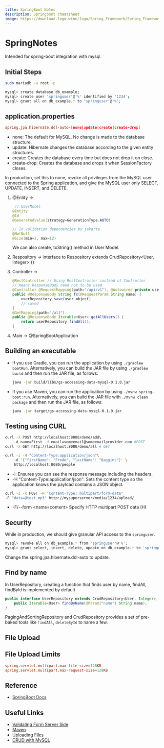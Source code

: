 ```yaml
---
title: SpringBoot Notes
description: Springboot cheatsheet 
image: https://download.logo.wine/logo/Spring_Framework/Spring_Framework-Logo.wine.png
---
```

# SpringNotes

Intended for spring-boot integration with mysql.

## Initial Steps

``` bash
sudo mariadb -u root -p
```

``` bash
mysql> create database db_example;
mysql> create user 'springuser'@'%' identified by '1234';
mysql> grant all on db_example.* to 'springuser'@'%';
```

## application.properties

``` toml
spring.jpa.hibernate.ddl-auto=[none|update|create|create-drop]
```

- none: The default for MySQL. No change is made to the database structure.
- update: Hibernate changes the database according to the given entity structures.
- create: Creates the database every time but does not drop it on close.
- create-drop: Creates the database and drops it when SessionFactory closes.

In production, set this to none, revoke all privileges from the MySQL user
connected to the Spring application, and give the MySQL user only SELECT,
UPDATE, INSERT, and DELETE.

1. @Entity ->

    ``` java
     // UserModel
    @Entity
    @Id
    @GeneratedValue(strategy=GenerationType.AUTO)
    
    // In validation dependencies by jakarta
    @NotNull
    @Size(min=2, max=12)
    ```

    We can also create, toString() method in User Model.
2. Respository -> interface to Respository extends CrudRepository<User, Integer>
                  {}
3. Controller ->

    ``` java
    @RestController // Using RestController instead of Controller
    // means ResponseBody need not to be used
    @Controller @RequestMapping(path="/api/v1"), @Autowired private userrepo;
    public @ResponseBody String fx(@RequestParam String name) {
        userRepository.save(user_object)
        // saved
    }
    @GetMapping(path="/all")
    public @ResponseBody Iterable<User> getAllUsers() {
        return userRepository.findAll();
    }
    ```

4. Main -> @SpringBootApplication

## Building an executable

- If you use Gradle, you can run the application by using `./gradlew bootRun`.
  Alternatively, you can build the JAR file by using `./gradlew build` and
  then run the JAR file, as follows:

    ``` bash
    java -jar build/libs/gs-accessing-data-mysql-0.1.0.jar
    ```

- If you use Maven, you can run the application by using `./mvnw spring-boot:run`.
  Alternatively, you can build the JAR file with `./mvnw clean package` and
  then run the JAR file, as follows:

    ``` bash
    java -jar target/gs-accessing-data-mysql-0.1.0.jar
    ```

## Testing using CURL

``` bash
curl -X POST http://localhost:8080/demo/add\ 
    -d name=First -d email=someemail@someemailprovider.com #POST
curl -X GET http://localhost:8080/demo/all # GET
```

``` bash
curl -i -H "Content-Type:application/json"\ 
    -d '{"firstName": "Frodo", "lastName": "Baggins"}' \
    http://localhost:8080/people
```

- -i: Ensures you can see the response message including the headers.
- -H "Content-Type:application/json": Sets the content type so the application
                                      knows the payload contains a JSON object.

``` bash
curl -i -X POST -H "Content-Type: multipart/form-data" 
-F "data=@test.mp3" http://mysuperserver/media/1234/upload/
```

- -F/--form <name=content> Specify HTTP multipart POST data (H)

## Security

While in production, we should give granular API access to the `springuser`.

``` bash
mysql> revoke all on db_example.* from 'springuser'@'%';
mysql> grant select, insert, delete, update on db_example.* to 'springuser'@'%';
```

Change the spring.jpa.hibernate.ddl-auto to update.

## Find by name

In UserRepository, creating a function that finds user by name,
findAll, findById is implemented by default

``` java
public interface UserRepository extends CrudRepository<User, Integer>, PagingAndSortingRepository<User, Integer> {
    public Iterable<User> findByName(@Param("name") String name);
}
```

PagingAndSortingRepository and CrudRepository provides a set of pre-baked tools
like `findAll`, `deleteById` to name a few.

## File Upload

## File Upload Limits

``` toml
spring.servlet.multipart.max-file-size=128KB
spring.servlet.multipart.max-request-size=128KB
```

## Reference

- [SpringBoot Docs](https://spring.io/guides#gettingStarted)

## Useful Links

- [Validating Form Server Side](https://spring.io/guides/gs/validating-form-input/)
- [Maven](https://spring.io/guides/gs/maven/)
- [Uploading Files](https://spring.io/guides/gs/uploading-files/)
- [CRUD with MySQL](https://spring.io/guides/gs/accessing-data-mysql/)
